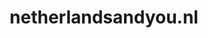 ---
layout: post
title:  "netherlandsandyou.nl"
internal_url:  "/dutchgov/netherlandsandyou.nl.html"
categories: dutchgov
---